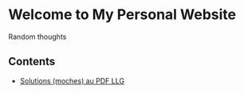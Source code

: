 # Welcome to My Personal Website

Random thoughts

## Contents

- [Solutions (moches) au PDF LLG](LLG.md)